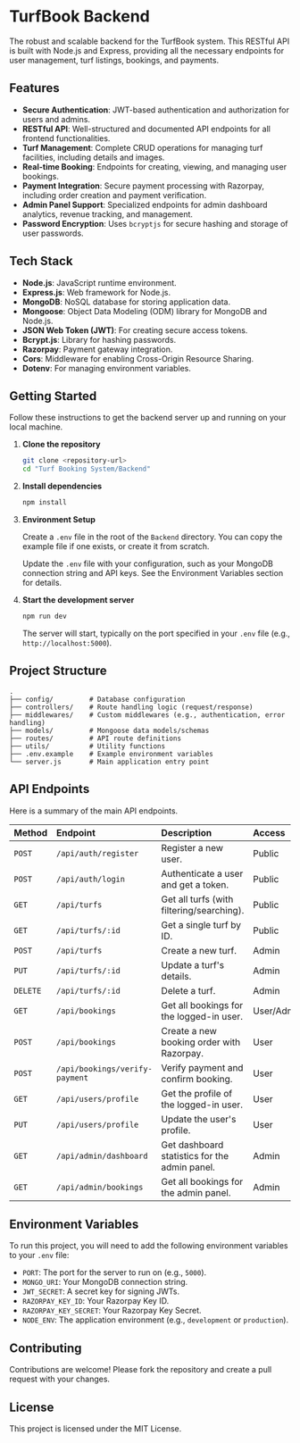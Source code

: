 # TurfBook Backend

The robust and scalable backend for the TurfBook system. This RESTful API is built with Node.js and Express, providing all the necessary endpoints for user management, turf listings, bookings, and payments.

## Features

-   **Secure Authentication**: JWT-based authentication and authorization for users and admins.
-   **RESTful API**: Well-structured and documented API endpoints for all frontend functionalities.
-   **Turf Management**: Complete CRUD operations for managing turf facilities, including details and images.
-   **Real-time Booking**: Endpoints for creating, viewing, and managing user bookings.
-   **Payment Integration**: Secure payment processing with Razorpay, including order creation and payment verification.
-   **Admin Panel Support**: Specialized endpoints for admin dashboard analytics, revenue tracking, and management.
-   **Password Encryption**: Uses `bcryptjs` for secure hashing and storage of user passwords.

## Tech Stack

-   **Node.js**: JavaScript runtime environment.
-   **Express.js**: Web framework for Node.js.
-   **MongoDB**: NoSQL database for storing application data.
-   **Mongoose**: Object Data Modeling (ODM) library for MongoDB and Node.js.
-   **JSON Web Token (JWT)**: For creating secure access tokens.
-   **Bcrypt.js**: Library for hashing passwords.
-   **Razorpay**: Payment gateway integration.
-   **Cors**: Middleware for enabling Cross-Origin Resource Sharing.
-   **Dotenv**: For managing environment variables.

## Getting Started

Follow these instructions to get the backend server up and running on your local machine.

1.  **Clone the repository**
    ```bash
    git clone <repository-url>
    cd "Turf Booking System/Backend"
    ```

2.  **Install dependencies**
    ```bash
    npm install
    ```

3.  **Environment Setup**

    Create a `.env` file in the root of the `Backend` directory. You can copy the example file if one exists, or create it from scratch.

    Update the `.env` file with your configuration, such as your MongoDB connection string and API keys. See the Environment Variables section for details.

4.  **Start the development server**
    ```bash
    npm run dev
    ```
    The server will start, typically on the port specified in your `.env` file (e.g., `http://localhost:5000`).

## Project Structure

```
.
├── config/         # Database configuration
├── controllers/    # Route handling logic (request/response)
├── middlewares/    # Custom middlewares (e.g., authentication, error handling)
├── models/         # Mongoose data models/schemas
├── routes/         # API route definitions
├── utils/          # Utility functions
├── .env.example    # Example environment variables
└── server.js       # Main application entry point
```

## API Endpoints

Here is a summary of the main API endpoints.

| Method | Endpoint                       | Description                                  | Access       |
| :----- | :----------------------------- | :------------------------------------------- | :----------- |
| `POST` | `/api/auth/register`           | Register a new user.                         | Public       |
| `POST` | `/api/auth/login`              | Authenticate a user and get a token.         | Public       |
| `GET`  | `/api/turfs`                   | Get all turfs (with filtering/searching).    | Public       |
| `GET`  | `/api/turfs/:id`               | Get a single turf by ID.                     | Public       |
| `POST` | `/api/turfs`                   | Create a new turf.                           | Admin        |
| `PUT`  | `/api/turfs/:id`               | Update a turf's details.                     | Admin        |
| `DELETE`| `/api/turfs/:id`              | Delete a turf.                               | Admin        |
| `GET`  | `/api/bookings`                | Get all bookings for the logged-in user.     | User/Admin   |
| `POST` | `/api/bookings`                | Create a new booking order with Razorpay.    | User         |
| `POST` | `/api/bookings/verify-payment` | Verify payment and confirm booking.          | User         |
| `GET`  | `/api/users/profile`           | Get the profile of the logged-in user.       | User         |
| `PUT`  | `/api/users/profile`           | Update the user's profile.                   | User         |
| `GET`  | `/api/admin/dashboard`         | Get dashboard statistics for the admin panel.| Admin        |
| `GET`  | `/api/admin/bookings`          | Get all bookings for the admin panel.        | Admin        |

## Environment Variables

To run this project, you will need to add the following environment variables to your `.env` file:

-   `PORT`: The port for the server to run on (e.g., `5000`).
-   `MONGO_URI`: Your MongoDB connection string.
-   `JWT_SECRET`: A secret key for signing JWTs.
-   `RAZORPAY_KEY_ID`: Your Razorpay Key ID.
-   `RAZORPAY_KEY_SECRET`: Your Razorpay Key Secret.
-   `NODE_ENV`: The application environment (e.g., `development` or `production`).

## Contributing

Contributions are welcome! Please fork the repository and create a pull request with your changes.

## License

This project is licensed under the MIT License.